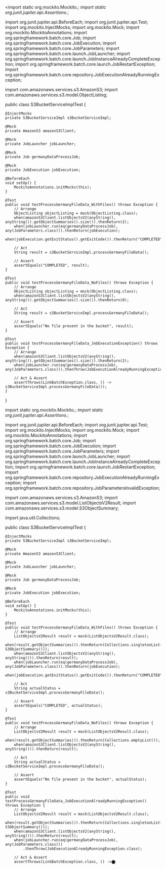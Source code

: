 <import static org.mockito.Mockito.*;
import static org.junit.jupiter.api.Assertions.*;

import org.junit.jupiter.api.BeforeEach;
import org.junit.jupiter.api.Test;
import org.mockito.InjectMocks;
import org.mockito.Mock;
import org.mockito.MockitoAnnotations;
import org.springframework.batch.core.Job;
import org.springframework.batch.core.JobExecution;
import org.springframework.batch.core.JobParameters;
import org.springframework.batch.core.launch.JobLauncher;
import org.springframework.batch.core.launch.JobInstanceAlreadyCompleteException;
import org.springframework.batch.core.launch.JobRestartException;
import org.springframework.batch.core.repository.JobExecutionAlreadyRunningException;

import com.amazonaws.services.s3.AmazonS3;
import com.amazonaws.services.s3.model.ObjectListing;

public class S3BucketServiceImplTest {

    @InjectMocks
    private S3BucketServiceImpl s3BucketServiceImpl;

    @Mock
    private AmazonS3 amazonS3Client;

    @Mock
    private JobLauncher jobLauncher;

    @Mock
    private Job germanyDataProcessJob;

    @Mock
    private JobExecution jobExecution;

    @BeforeEach
    void setUp() {
        MockitoAnnotations.initMocks(this);
    }

    @Test
    public void testProcessGermanyFileData_WithFiles() throws Exception {
        // Arrange
        ObjectListing objectListing = mock(ObjectListing.class);
        when(amazonS3Client.listObjectsV2(anyString(), anyString()).getObjectSummaries().size()).thenReturn(2);
        when(jobLauncher.run(eq(germanyDataProcessJob), any(JobParameters.class))).thenReturn(jobExecution);
        when(jobExecution.getExitStatus().getExitCode()).thenReturn("COMPLETED");

        // Act
        String result = s3BucketServiceImpl.processGermanyFileData();

        // Assert
        assertEquals("COMPLETED", result);
    }

    @Test
    public void testProcessGermanyFileData_NoFiles() throws Exception {
        // Arrange
        ObjectListing objectListing = mock(ObjectListing.class);
        when(amazonS3Client.listObjectsV2(anyString(), anyString()).getObjectSummaries().size()).thenReturn(0);

        // Act
        String result = s3BucketServiceImpl.processGermanyFileData();

        // Assert
        assertEquals("No file present in the bucket", result);
    }

    @Test
    public void testProcessGermanyFileData_JobExecutionException() throws Exception {
        // Arrange
        when(amazonS3Client.listObjectsV2(anyString(), anyString()).getObjectSummaries().size()).thenReturn(2);
        when(jobLauncher.run(eq(germanyDataProcessJob), any(JobParameters.class))).thenThrow(JobExecutionAlreadyRunningException.class);

        // Act & Assert
        assertThrows(LinkBatchException.class, () -> s3BucketServiceImpl.processGermanyFileData());
    }
}




import static org.mockito.Mockito.*;
import static org.junit.jupiter.api.Assertions.*;

import org.junit.jupiter.api.BeforeEach;
import org.junit.jupiter.api.Test;
import org.mockito.InjectMocks;
import org.mockito.Mock;
import org.mockito.MockitoAnnotations;
import org.springframework.batch.core.Job;
import org.springframework.batch.core.JobExecution;
import org.springframework.batch.core.JobParameters;
import org.springframework.batch.core.launch.JobLauncher;
import org.springframework.batch.core.launch.JobInstanceAlreadyCompleteException;
import org.springframework.batch.core.launch.JobRestartException;
import org.springframework.batch.core.repository.JobExecutionAlreadyRunningException;
import org.springframework.batch.core.repository.JobParametersInvalidException;

import com.amazonaws.services.s3.AmazonS3;
import com.amazonaws.services.s3.model.ListObjectsV2Result;
import com.amazonaws.services.s3.model.S3ObjectSummary;

import java.util.Collections;

public class S3BucketServiceImplTest {

    @InjectMocks
    private S3BucketServiceImpl s3BucketServiceImpl;

    @Mock
    private AmazonS3 amazonS3Client;

    @Mock
    private JobLauncher jobLauncher;

    @Mock
    private Job germanyDataProcessJob;

    @Mock
    private JobExecution jobExecution;

    @BeforeEach
    void setUp() {
        MockitoAnnotations.initMocks(this);
    }

    @Test
    public void testProcessGermanyFileData_WithFiles() throws Exception {
        // Arrange
        ListObjectsV2Result result = mock(ListObjectsV2Result.class);
        when(result.getObjectSummaries()).thenReturn(Collections.singletonList(new S3ObjectSummary()));
        when(amazonS3Client.listObjectsV2(anyString(), anyString())).thenReturn(result);
        when(jobLauncher.run(eq(germanyDataProcessJob), any(JobParameters.class))).thenReturn(jobExecution);
        when(jobExecution.getExitStatus().getExitCode()).thenReturn("COMPLETED");

        // Act
        String actualStatus = s3BucketServiceImpl.processGermanyFileData();

        // Assert
        assertEquals("COMPLETED", actualStatus);
    }

    @Test
    public void testProcessGermanyFileData_NoFiles() throws Exception {
        // Arrange
        ListObjectsV2Result result = mock(ListObjectsV2Result.class);
        when(result.getObjectSummaries()).thenReturn(Collections.emptyList());
        when(amazonS3Client.listObjectsV2(anyString(), anyString())).thenReturn(result);

        // Act
        String actualStatus = s3BucketServiceImpl.processGermanyFileData();

        // Assert
        assertEquals("No file present in the bucket", actualStatus);
    }

    @Test
    public void testProcessGermanyFileData_JobExecutionAlreadyRunningException() throws Exception {
        // Arrange
        ListObjectsV2Result result = mock(ListObjectsV2Result.class);
        when(result.getObjectSummaries()).thenReturn(Collections.singletonList(new S3ObjectSummary()));
        when(amazonS3Client.listObjectsV2(anyString(), anyString())).thenReturn(result);
        when(jobLauncher.run(eq(germanyDataProcessJob), any(JobParameters.class)))
            .thenThrow(JobExecutionAlreadyRunningException.class);

        // Act & Assert
        assertThrows(LinkBatchException.class, () ->​⬤

